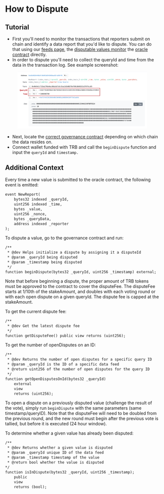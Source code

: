# How to Dispute

## Tutorial

* First you'll need to monitor the transactions that reporters submit on chain and identify a data report that you'd like to dispute.   You can do that using our [feeds page](https://feed.tellor.io), the [disputable values monitor](https://github.com/tellor-io/disputable-values-monitor) the [oracle contract](https://app.gitbook.com/s/tcQlo49FAqTaOimNOz0X/the-basics/contracts-reference) directly.
* In order to dispute you'll need to collect the queryId and time from the data in the transaction log.  See example screenshot:

<figure><img src="../.gitbook/assets/HowToDispute_ReportLogScreenShot.png" alt=""><figcaption></figcaption></figure>

* Next, locate the [correct governance contract](https://app.gitbook.com/s/tcQlo49FAqTaOimNOz0X/the-basics/contracts-reference) depending on which chain the data resides on. &#x20;
* Connect wallet funded with TRB and call the `beginDispute` function and input the `queryId` and `timestamp.`

## Additional Context

Every time a new value is submitted to the oracle contract, the following event is emitted:

```solidity
event NewReport(
    bytes32 indexed _queryId,
    uint256 indexed _time,
    bytes _value,
    uint256 _nonce,
    bytes _queryData,
    address indexed _reporter
);
```

To dispute a value, go to the governance contract and run:

```solidity
/**
 * @dev Helps initialize a dispute by assigning it a disputeId
 * @param _queryId being disputed
 * @param _timestamp being disputed
 */
function beginDispute(bytes32 _queryId, uint256 _timestamp) external;
```

Note that before beginning a dispute, the proper amount of TRB tokens must be approved to the contract to cover the disputeFee. The disputeFee starts at 1/10th of the stakeAmount, and doubles with each voting round or with each open dispute on a given queryId. The dispute fee is capped at the stakeAmount.

To get the current dispute fee:

```solidity
/**
 * @dev Get the latest dispute fee
 */
function getDisputeFee() public view returns (uint256);
```

To get the number of openDisputes on an ID:

```solidity
/**
 * @dev Returns the number of open disputes for a specific query ID
 * @param _queryId is the ID of a specific data feed
 * @return uint256 of the number of open disputes for the query ID
 */
function getOpenDisputesOnId(bytes32 _queryId)
    external
    view
    returns (uint256);
```

To open a dispute on a previously disputed value (challenge the result of the vote), simply run `beginDispute` with the same parameters (same timestamp/queryID). Note that the disputeFee will need to be doubled from the previous round, and the new round must begin after the previous vote is tallied, but before it is executed (24 hour window).

To determine whether a given value has already been disputed:

```solidity
/**
 * @dev Returns whether a given value is disputed
 * @param _queryId unique ID of the data feed
 * @param _timestamp timestamp of the value
 * @return bool whether the value is disputed
*/
function isInDispute(bytes32 _queryId, uint256 _timestamp);
    public
    view
    returns (bool);
```
